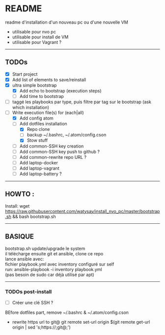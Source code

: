 # README

readme d'installation d'un nouveau pc ou d'une nouvelle VM
* utilisable pour nvo pc
* utilisable pour install de VM
* utilisable pour Vagrant ?

---
## TODOs
- [x] Start project
- [x] Add list of elements to save/reinstall
- [x] ultra simple bootstrap
  - [x] Add echo to bootstrap (execution steps)
  - [ ] Add time to bootstrap
- [ ] taggé les playbooks par type, puis filtre par tag sur le bootstrap (ask which installation)
- [ ] Write execution file(s) for (each|all)
  - [x] Add config atom
  - [ ] Add dotfiles installation
    - [x] Repo clone
	- [ ] backup ~/.bashrc, ~/.atom/config.cson
    - [x] Stow stuff
  - [ ] Add common-SSH key creation
  - [ ] Add common-SSH key push to github ?
  - [ ] Add common-rewrite repo URL ?
  - [ ] Add laptop-docker
  - [ ] Add laptop-vagrant
  - [ ] Add laptop-battery ?

---
## HOWTO :
Install: wget https://raw.githubusercontent.com/watysay/install_nvo_pc/master/bootstrap.sh && bash bootstrap.sh

---
## BASIQUE
bootstrap.sh update/upgrade le system</br>
il télécharge ensuite git et ansible, clone ce repo</br>
lance ansible avec:</br>
fichier playbook.yml avec inventory configuré sur self</br>
run: ansible-playbook -i inventory playbook.yml</br>
(pas besoin de sudo car déjà utilisé par apt)

---
### TODOs post-install
- [ ] Créer une clé SSH ?

BEfore dotfiles part, remove ~/.bashrc & ~/.atom/config.cson
- rewrite https url to git@
git remote set-url origin $(git remote get-url origin | sed 's;https://;git@;')
